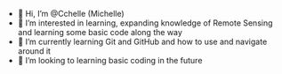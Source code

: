- 👋 Hi, I’m @Cchelle (Michelle)
- 👀 I’m interested in learning, expanding knowledge of Remote Sensing and learning some basic code along the way
- 🌱 I’m currently learning Git and GitHub and how to use and navigate around it
- 💞️ I’m looking to learning basic coding in the future


<!---
Cchelle/Cchelle is a ✨ special ✨ repository because its `README.md` (this file) appears on your GitHub profile.
You can click the Preview link to take a look at your changes.
--->
